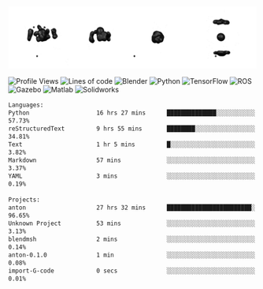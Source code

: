 ![cubes](https://github.com/imsenthur/imsenthur/blob/master/cubes.gif)

<!--START_SECTION:waka-->
![Profile Views](http://img.shields.io/badge/Profile%20views-206-blue)
![Lines of code](https://img.shields.io/badge/From%20%22Hello%2C%20World%21%22%2C%20I%27ve%20written-519492%20lines%20of%20code-blue)
![Blender](https://img.shields.io/badge/-Blender-orange)
![Python](https://img.shields.io/badge/-Python-blue)
![TensorFlow](https://img.shields.io/badge/-TensorFlow-ff8c00)
![ROS](https://img.shields.io/badge/-ROS-20b2aa)
![Gazebo](https://img.shields.io/badge/-Gazebo-lightgrey)
![Matlab](https://img.shields.io/badge/-Matlab-ffd700)
![Solidworks](https://img.shields.io/badge/-Solidworks-red)
```text
Languages: 
Python                   16 hrs 27 mins      ██████████████░░░░░░░░░░░   57.73% 
reStructuredText         9 hrs 55 mins       ████████░░░░░░░░░░░░░░░░░   34.81% 
Text                     1 hr 5 mins         █░░░░░░░░░░░░░░░░░░░░░░░░   3.82% 
Markdown                 57 mins             ░░░░░░░░░░░░░░░░░░░░░░░░░   3.37% 
YAML                     3 mins              ░░░░░░░░░░░░░░░░░░░░░░░░░   0.19%

Projects: 
anton                    27 hrs 32 mins      ████████████████████████░   96.65% 
Unknown Project          53 mins             ░░░░░░░░░░░░░░░░░░░░░░░░░   3.13% 
blendmsh                 2 mins              ░░░░░░░░░░░░░░░░░░░░░░░░░   0.14% 
anton-0.1.0              1 min               ░░░░░░░░░░░░░░░░░░░░░░░░░   0.08% 
import-G-code            0 secs              ░░░░░░░░░░░░░░░░░░░░░░░░░   0.01%
```


<!--END_SECTION:waka-->
